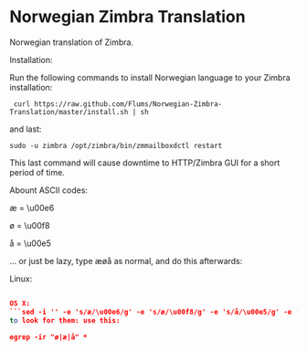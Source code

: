 # Norwegian Zimbra Translation

Norwegian translation of Zimbra.

Installation:

Run the following commands to install Norwegian language to your Zimbra installation:

```shell
 curl https://raw.github.com/Flums/Norwegian-Zimbra-Translation/master/install.sh | sh
```

and last:

```shell
sudo -u zimbra /opt/zimbra/bin/zmmailboxdctl restart
```

This last command will cause downtime to HTTP/Zimbra GUI for a short period of time.


Abount ASCII codes:

æ = \u00e6

ø = \u00f8

å = \u00e5

... or just be lazy, type æøå as normal, and do this afterwards:

Linux:
```sed -i -e 's/æ/\\u00e6/g' -e 's/ø/\\u00f8/g' -e 's/å/\\u00e5/g' -e 's/Æ/\\u00C6/g' -e 's/Ø/\\u00D8/g' -e 's/Å/\\u00C5/g' -e 's/é/\\u00E9/g' <FILENAME>

OS X:
```sed -i '' -e 's/æ/\u00e6/g' -e 's/ø/\u00f8/g' -e 's/å/\u00e5/g' -e 's/Æ/\u00C6/g' -e 's/Ø/\u00D8/g' -e 's/Å/\u00C5/g' -e 's/é/\u00E9/g' <FILENAME> 
to look for them: use this:

egrep -ir "ø|æ|å" *

